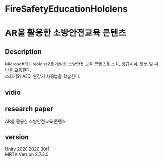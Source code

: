 # FireSafetyEducationHololens
# AR을 활용한 소방안전교육 콘텐츠

## Description  
Microsoft의 Hololens2로 개발한 소방안전 교육 콘텐츠로 소화, 응급처치, 통보 및 피난을 교육한다.  
소화기와 AED, 완강기 사용법을 학습한다.  


## vidio

## research paper
AR을 활용한 소방안전교육 콘텐츠 


## version
Unity 2020.2020.30f1  
MRTK Version 2.7.3.0  


